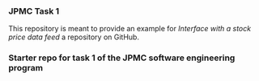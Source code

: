 ### JPMC Task 1

This repository is meant to provide an example for *Interface with a stock price data feed* a repository on GitHub.

### Starter repo for task 1 of the JPMC software engineering program
